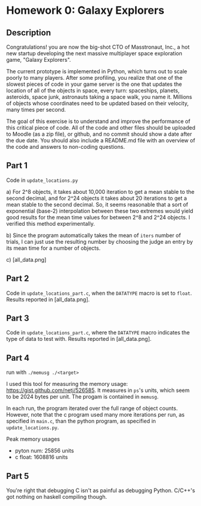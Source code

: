 # Homework 0: Galaxy Explorers



## Description

Congratulations! you are now the big-shot CTO of Masstronaut, Inc., a hot new startup developing the next massive multiplayer space exploration game, "Galaxy Explorers".

The current prototype is implemented in Python, which turns out to scale poorly to many players. After some profiling, you realize that one of the slowest pieces of code in your game server is the one that updates the location of all of the objects in space, every turn: spaceships, planets, asteroids, space junk, astronauts taking a space walk, you name it. Millions of objects whose coordinates need to be updated based on their velocity, many times per second.

The goal of this exercise is to understand and improve the performance of this critical piece of code. All of the code and other files should be uploaded to Moodle (as a zip file), or github, and no commit should show a date after the due date. You should also include a README.md file with an overview of the code and answers to non-coding questions. 



## Part 1

Code in `update_locations.py`

a) For 2^8 objects, it takes about 10,000 iteration to get a mean stable to the second decimal, and for 2^24 objects it takes about 20 iterations to get a mean stable to the second decimal. So, it seems reasonable that a sort of exponential (base-2) interpolation between these two extremes would yield good results for the mean time values for between 2^8 and 2^24 objects. I verified this method experimentally.

b) Since the program automatically takes the mean of `iters` number of trials, I can just use the resulting number by choosing the judge an entry by its mean time for a number of objects.

c) [all_data.png]



## Part 2

Code in `update_locations_part.c`, when the `DATATYPE` macro is set to `float`. Results reported in [all_data.png].



## Part 3

Code in `update_locations_part.c`, where the `DATATYPE` macro indicates the type of data to test with. Results reported in [all_data.png].



## Part 4

run with `./memusg ./<target>`

I used this tool for measuring the memory usage: https://gist.github.com/netj/526585. It measures in `ps`'s units, which seem to be 2024 bytes per unit. The progam is contained  in `memusg`.

In each run, the program iterated over the full range of object counts. However, note that the c program used many more iterations per run, as specified in `main.c`, than the python program, as specified in `update_locations.py`. 

Peak memory usages
- pyton num: 25856 units
- c float: 1608816 units



## Part 5

You're right that debugging C isn't as painful as debugging Python. C/C++'s got nothing on haskell compiling though.


